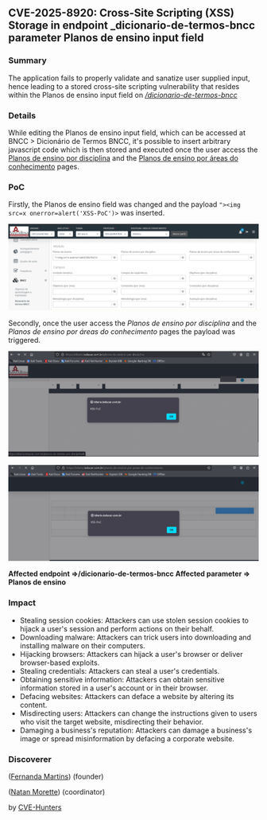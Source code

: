 ## CVE-2025-8920: Cross-Site Scripting (XSS) Storage in endpoint _dicionario-de-termos-bncc parameter Planos de ensino input field

### Summary

The application fails to properly validate and sanatize user supplied input, hence leading to a stored cross-site scripting vulnerability that resides within the Planos de ensino input field on [_/dicionario-de-termos-bncc_](https://idiario.ieducar.com.br/dicionario-de-termos-bncc)

### Details

While editing the Planos de ensino input field, which can be accessed at BNCC > Dicionário de Termos BNCC, it's possible to insert arbitrary javascript code which is then stored and executed once the user access the [Planos de ensino por disciplina](https://idiario.ieducar.com.br/planos-de-ensino-por-disciplina) and the [Planos de ensino por áreas do conhecimento](https://idiario.ieducar.com.br/planos-de-ensino-por-areas-de-conhecimento) pages.

### PoC

Firstly, the Planos de ensino field was changed and the payload `"><img src=x onerror=alert('XSS-PoC')>`  was inserted. 

![bncc_dic](../images/bncc_dic.png)

Secondly, once the user access the _Planos de ensino por disciplina_ and the _Planos de ensino por áreas do conhecimento_ pages the payload was triggered.

![bncc_dic_res](../images\bncc_dic_res.png)

![bncc_dic_res1](../images\bncc_dic_res1.png)

**Affected endpoint =>/dicionario-de-termos-bncc
Affected parameter => Planos de ensino**

### Impact

- Stealing session cookies: Attackers can use stolen session cookies to hijack a user's session and perform actions on their behalf.
- Downloading malware: Attackers can trick users into downloading and installing malware on their computers.
- Hijacking browsers: Attackers can hijack a user's browser or deliver browser-based exploits.
- Stealing credentials: Attackers can steal a user's credentials.
- Obtaining sensitive information: Attackers can obtain sensitive information stored in a user's account or in their browser.
- Defacing websites: Attackers can deface a website by altering its content.
- Misdirecting users: Attackers can change the instructions given to users who visit the target website, misdirecting their behavior.
- Damaging a business's reputation: Attackers can damage a business's image or spread misinformation by defacing a corporate website.

### Discoverer

([Fernanda Martins](https://github.com/FeMarb/)) (founder)

([Natan Morette](https://br.linkedin.com/in/nmmorette/pt)) (coordinator)

by [CVE-Hunters](https://github.com/Sec-Dojo-Cyber-House/cve-hunters)
